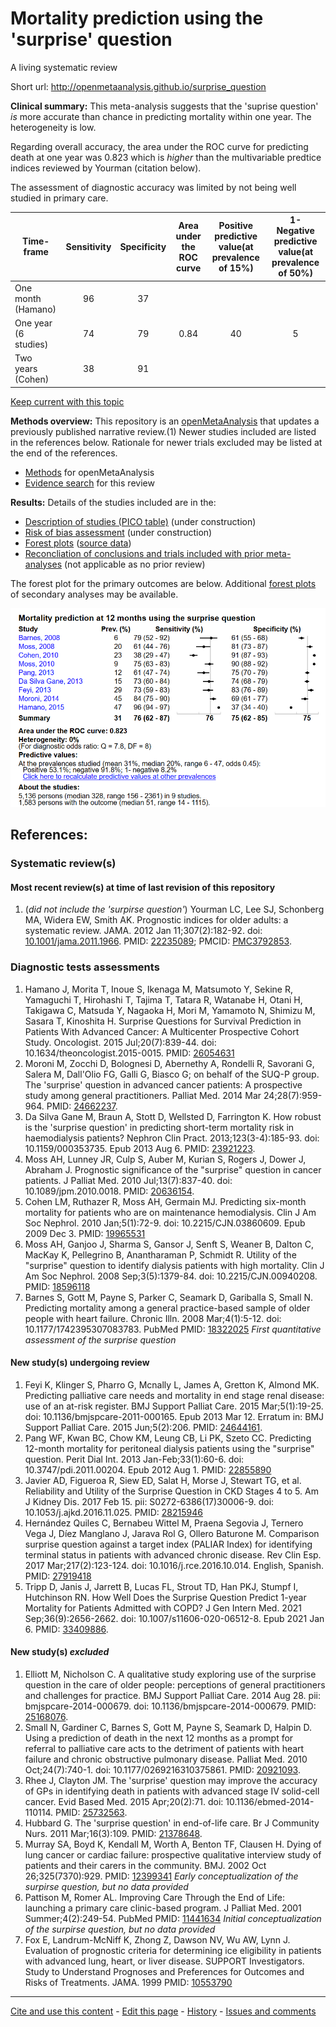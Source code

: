 # Mortality prediction using the 'surprise' question

A living systematic review

Short url: http://openmetaanalysis.github.io/surprise_question

**Clinical summary:** This meta-analysis suggests that the 'suprise question' *is* more accurate than chance in predicting mortality within one year. The heterogeneity is low.

Regarding overall accuracy, the area under the ROC curve for predicting death at one year was 0.823 which is *higher* than the multivariable predtice indices reviewed by Yourman (citation below).

The assessment of diagnostic accuracy was limited by not being well studied in primary care.

Time-frame	| Sensitivity|Specificity| Area under the ROC curve|Positive predictive value(at prevalence of 15%) | 1- Negative predictive value(at prevalence of 50%)
| ---------------------- |:--:|:--:|:-----:|:--:|:--:|
One month (Hamano)       | 96 | 37 |       |    |   
One year (6 studies)     | 74 | 79 | 0.84  | 40 | 5
Two years (Cohen)        | 38 | 91 |       |    | 

[Keep current with this topic](Keep-up.md)

**Methods overview:** This repository is an [openMetaAnalysis](https://openmetaanalysis.github.io/) that updates a previously published narrative review.(1) Newer studies included are listed in the references below. Rationale for newer trials excluded may be listed at the end of the references. 
* [Methods](http://openmetaanalysis.github.io/methods.html) for openMetaAnalysis
* [Evidence search](../master/files/searching/evidence-search.md) for this review

**Results:** Details of the studies included are in the:
* [Description of studies (PICO table)](../master/files/study-details/pico-table.md) (under construction)
* [Risk of bias assessment](../master/files/study-details/risk-of-bias.md) (under construction)
* [Forest plots](../master/files/forest-plots) ([source data](../../tree/master/files/data))
* [Reconcliation of conclusions and trials included with prior meta-analyses](../../tree/master/reconcilation-tables) (not applicable as no prior review)

The forest plot for the primary outcomes are below. Additional [forest plots](../master/files/forest-plots) of secondary analyses may be available. 

![Principle results for diagnostic accuracy](https://raw.githubusercontent.com/openMetaAnalysis/Mortality-prediction-using-the-surprise-question/master/files/forest-plots/Outcome-Primary.png "Principle results for diagnostic accuracy]")

References:
----------------------------------
### Systematic review(s)
#### Most recent review(s) at time of last revision of this repository
1. (*did not include the 'surpirse question'*) Yourman LC, Lee SJ, Schonberg MA, Widera EW, Smith AK. Prognostic indices for older adults: a systematic review. JAMA. 2012 Jan 11;307(2):182-92. doi: [10.1001/jama.2011.1966](http://dx.doi.org/10.1001/jama.2011.1966). PMID: [22235089](http://pubmed.gov/22235089); PMCID: [PMC3792853](http://pubmedcentral.gov/PMC3792853).

### Diagnostic tests assessments
1. Hamano J, Morita T, Inoue S, Ikenaga M, Matsumoto Y, Sekine R, Yamaguchi T, Hirohashi T, Tajima T, Tatara R, Watanabe H, Otani H, Takigawa C, Matsuda Y, Nagaoka H, Mori M, Yamamoto N, Shimizu M, Sasara T, Kinoshita H. Surprise
Questions for Survival Prediction in Patients With Advanced Cancer: A Multicenter Prospective Cohort Study. Oncologist. 2015 Jul;20(7):839-44. doi: 10.1634/theoncologist.2015-0015. PMID:  [26054631](http://pubmed.gov/26054631)
2. Moroni M, Zocchi D, Bolognesi D, Abernethy A, Rondelli R, Savorani G, Salera M, Dall'Olio FG, Galli G, Biasco G; on behalf of the SUQ-P group. The 'surprise' question in advanced cancer patients: A prospective study among general practitioners. Palliat Med. 2014 Mar 24;28(7):959-964. PMID: [24662237](http://pubmed.gov/24662237).
3. Da Silva Gane M, Braun A, Stott D, Wellsted D, Farrington K. How robust is the 'surprise question' in predicting short-term mortality risk in haemodialysis patients? Nephron Clin Pract. 2013;123(3-4):185-93. doi: 10.1159/000353735. Epub 2013 Aug 6. PMID: [23921223](http://pubmed.gov/23921223).
4. Moss AH, Lunney JR, Culp S, Auber M, Kurian S, Rogers J, Dower J, Abraham J. Prognostic significance of the "surprise" question in cancer patients. J Palliat  Med. 2010 Jul;13(7):837-40. doi: 10.1089/jpm.2010.0018. PMID: [20636154](http://pubmed.gov/20636154).
5. Cohen LM, Ruthazer R, Moss AH, Germain MJ. Predicting six-month mortality for patients who are on maintenance hemodialysis. Clin J Am Soc Nephrol. 2010 Jan;5(1):72-9. doi: 10.2215/CJN.03860609. Epub 2009 Dec 3. PMID: [19965531](http://pubmed.gov/19965531)
7. Moss AH, Ganjoo J, Sharma S, Gansor J, Senft S, Weaner B, Dalton C, MacKay K, Pellegrino B, Anantharaman P, Schmidt R. Utility of the "surprise" question to identify dialysis patients with high mortality. Clin J Am Soc Nephrol. 2008
Sep;3(5):1379-84. doi: 10.2215/CJN.00940208. PMID: [18596118](http://pubmed.gov/18596118)
6. Barnes S, Gott M, Payne S, Parker C, Seamark D, Gariballa S, Small N. Predicting mortality among a general practice-based sample of older people with heart failure. Chronic Illn. 2008 Mar;4(1):5-12. doi: 10.1177/1742395307083783. PubMed PMID: [18322025](http://pubmed.gov/18322025) _First quantitative assessment of the surprise question_

#### New study(s) undergoing review
1. Feyi K, Klinger S, Pharro G, Mcnally L, James A, Gretton K, Almond MK. Predicting palliative care needs and mortality in end stage renal disease: use of an at-risk register. BMJ Support Palliat Care. 2015 Mar;5(1):19-25. doi: 10.1136/bmjspcare-2011-000165. Epub 2013 Mar 12. Erratum in: BMJ Support Palliat  Care. 2015 Jun;5(2):206. PMID: [24644161](http://pubmed.gov/24644161).
2. Pang WF, Kwan BC, Chow KM, Leung CB, Li PK, Szeto CC. Predicting 12-month mortality for peritoneal dialysis patients using the "surprise" question. Perit Dial Int. 2013 Jan-Feb;33(1):60-6. doi: 10.3747/pdi.2011.00204. Epub 2012 Aug 1. PMID: [22855890](http://pubmed.gov/22855890)
3. Javier AD, Figueroa R, Siew ED, Salat H, Morse J, Stewart TG, et al. Reliability and Utility of the Surprise Question in CKD Stages 4 to 5. Am J Kidney Dis. 2017 Feb 15. pii: S0272-6386(17)30006-9. doi: 10.1053/j.ajkd.2016.11.025. PMID: [28215946](http://pubmed.gov/28215946)
4. Hernández Quiles C, Bernabeu Wittel M, Praena Segovia J, Ternero Vega J, Díez Manglano J, Jarava Rol G, Ollero Baturone M. Comparison surprise question against a target index (PALIAR Index) for identifying terminal status in patients with advanced chronic disease. Rev Clin Esp. 2017 Mar;217(2):123-124. doi: 10.1016/j.rce.2016.10.014. English, Spanish. PMID: [27919418](http://pubmed.gov/27919418)
5. Tripp D, Janis J, Jarrett B, Lucas FL, Strout TD, Han PKJ, Stumpf I, Hutchinson RN. How Well Does the Surprise Question Predict 1-year Mortality for Patients Admitted with COPD? J Gen Intern Med. 2021 Sep;36(9):2656-2662. doi: 10.1007/s11606-020-06512-8. Epub 2021 Jan 6. PMID: [33409886](http://pubmed.gov/33409886).

#### New study(s) *excluded* 
1. Elliott M, Nicholson C. A qualitative study exploring use of the surprise question in the care of older people: perceptions of general practitioners and challenges for practice. BMJ Support Palliat Care. 2014 Aug 28. pii:
bmjspcare-2014-000679. doi: 10.1136/bmjspcare-2014-000679. PMID: [25168076](http://pubmed.gov/25168076).
2. Small N, Gardiner C, Barnes S, Gott M, Payne S, Seamark D, Halpin D. Using a prediction of death in the next 12 months as a prompt for referral to palliative care acts to the detriment of patients with heart failure and chronic obstructive
pulmonary disease. Palliat Med. 2010 Oct;24(7):740-1. doi: 10.1177/0269216310375861. PMID: [20921093](http://pubmed.gov/20921093).
3. Rhee J, Clayton JM. The 'surprise' question may improve the accuracy of GPs in identifying death in patients with advanced stage IV solid-cell cancer. Evid Based Med. 2015 Apr;20(2):71. doi: 10.1136/ebmed-2014-110114. PMID: [25732563](http://pubmed.gov/25732563).
4. Hubbard G. The 'surprise question' in end-of-life care. Br J Community Nurs. 2011 Mar;16(3):109. PMID: [21378648](http://pubmed.gov/21378648).
5. Murray SA, Boyd K, Kendall M, Worth A, Benton TF, Clausen H. Dying of lung cancer or cardiac failure: prospective qualitative interview study of patients and their carers in the community. BMJ. 2002 Oct 26;325(7370):929.  PMID: [12399341](http://pubmed.gov/12399341) _Early conceptualization of the surpirse question, but no data provided_
6. Pattison M, Romer AL. Improving Care Through the End of Life: launching a primary care clinic-based program. J Palliat Med. 2001 Summer;4(2):249-54. PubMed PMID: [11441634](http://pubmed.gov/11441634) _Initial conceptualization of the surpirse question, but no data provided_
7. Fox E, Landrum-McNiff K, Zhong Z, Dawson NV, Wu AW, Lynn J. Evaluation of prognostic criteria for determining ice eligibility in patients with advanced lung, heart, or liver disease. SUPPORT Investigators. Study to Understand
Prognoses and Preferences for Outcomes and Risks of Treatments. JAMA. 1999 PMID: [10553790](http://pubmed.gov/10553790)

-------------------------------
[Cite and use this content](https://github.com/openMetaAnalysis/openMetaAnalysis.github.io/blob/master/reusing.MD)  - [Edit this page](../../edit/master/README.md) - [History](../../commits/master/README.md)  - 
[Issues and comments](../../issues?q=is%3Aboth+is%3Aissue)

